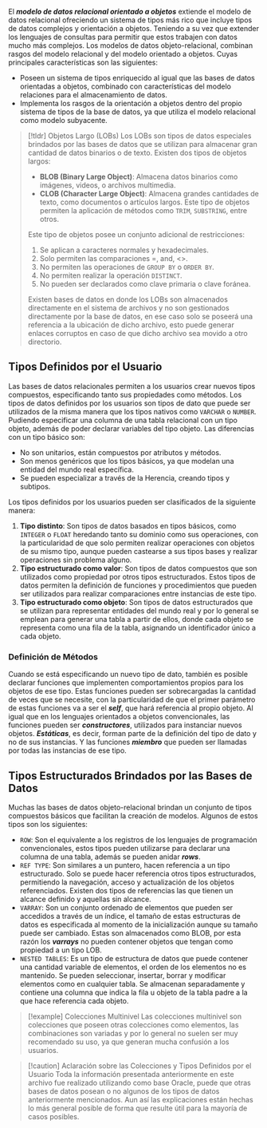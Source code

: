 El ***modelo de datos relacional orientado a objetos*** extiende el modelo de datos relacional ofreciendo un sistema de tipos más rico que incluye tipos de datos complejos y orientación a objetos. Teniendo a su vez que extender los lenguajes de consultas para permitir que estos trabajen con datos mucho más complejos.
Los modelos de datos objeto-relacional, combinan rasgos del modelo relacional y del modelo orientado a objetos. Cuyas principales características son las siguientes:
- Poseen un sistema de tipos enriquecido al igual que las bases de datos orientadas a objetos, combinado con características del modelo relaciones para el almacenamiento de datos.
- Implementa los rasgos de la orientación a objetos dentro del propio sistema de tipos de la base de datos, ya que utiliza el modelo relacional como modelo subyacente.

>[!tldr] Objetos Largo (LOBs)
>Los LOBs son tipos de datos especiales brindados por las bases de datos que se utilizan para almacenar gran cantidad de datos binarios o de texto. Existen dos tipos de objetos largos:
>- **BLOB (Binary Large Object)**: Almacena datos binarios como imágenes, videos, o archivos multimedia.
>- **CLOB (Character Large Object)**: Almacena grandes cantidades de texto, como documentos o artículos largos. Este tipo de objetos permiten la aplicación de métodos como `TRIM`, `SUBSTRING`, entre otros.
>
>Este tipo de objetos posee un conjunto adicional de restricciones:
>1. Se aplican a caracteres normales y hexadecimales.
>2. Solo permiten las comparaciones =, and, <>.
>3. No permiten las operaciones de `GROUP BY` o `ORDER BY`.
>4. No permiten realizar la operación `DISTINCT`.
>5. No pueden ser declarados como clave primaria o clave foránea.
>
>Existen bases de datos en donde los LOBs son almacenados directamente en el sistema de archivos y no son gestionados directamente por la base de datos, en ese caso solo se poseerá una referencia a la ubicación de dicho archivo, esto puede generar enlaces corruptos en caso de que dicho archivo sea movido a otro directorio.
## Tipos Definidos por el Usuario
Las bases de datos relacionales permiten a los usuarios crear nuevos tipos compuestos, especificando tanto sus propiedades como métodos. Los tipos de datos definidos por los usuarios son tipos de dato que puede ser utilizados de la misma manera que los tipos nativos como `VARCHAR` o `NUMBER`. Pudiendo especificar una columna de una tabla relacional con un tipo objeto, además de poder declarar variables del tipo objeto. Las diferencias con un tipo básico son:
- No son unitarios, están compuestos por atributos y métodos.
- Son menos genéricos que los tipos básicos, ya que modelan una entidad del mundo real específica.
- Se pueden especializar a través de la Herencia, creando tipos y subtipos.

Los tipos definidos por los usuarios pueden ser clasificados de la siguiente manera:
1. **Tipo distinto**: Son tipos de datos basados en tipos básicos, como `INTEGER` o `FLOAT` heredando tanto su dominio como sus operaciones, con la particularidad de que solo permiten realizar operaciones con objetos de su mismo tipo, aunque pueden castearse a sus tipos bases y realizar operaciones sin problema alguno.
2. **Tipo estructurado como valor**: Son tipos de datos compuestos que son utilizados como propiedad por otros tipos estructurados. Estos tipos de datos permiten la definición de funciones y procedimientos que pueden ser utilizados para realizar comparaciones entre instancias de este tipo.
3. **Tipo estructurado como objeto**: Son tipos de datos estructurados que se utilizan para representar entidades del mundo real y por lo general se emplean para generar una tabla a partir de ellos, donde cada objeto se representa como una fila de la tabla, asignando un identificador único a cada objeto.
### Definición de Métodos
Cuando se está especificando un nuevo tipo de dato, también es posible declarar funciones que implementen comportamientos propios para los objetos de ese tipo. Estas funciones pueden ser sobrecargadas la cantidad de veces que se necesite, con la particularidad de que el primer parámetro de estas funciones va a ser el ***self***, que hará referencia al propio objeto.
Al igual que en los lenguajes orientados a objetos convencionales, las funciones pueden ser ***constructores***, utilizados para instanciar nuevos objetos. ***Estáticas***, es decir, forman parte de la definición del tipo de dato y no de sus instancias. Y las funciones ***miembro*** que pueden ser llamadas por todas las instancias de ese tipo.
## Tipos Estructurados Brindados por las Bases de Datos
Muchas las bases de datos objeto-relacional brindan un conjunto de tipos compuestos básicos que facilitan la creación de modelos. Algunos de estos tipos son los siguientes:
- `ROW`: Son el equivalente a los registros de los lenguajes de programación convencionales, estos tipos pueden utilizarse para declarar una columna de una tabla, además se pueden anidar ***rows***.
- `REF TYPE`: Son similares a un puntero, hacen referencia a un tipo estructurado. Solo se puede hacer referencia otros tipos estructurados, permitiendo la navegación, acceso y actualización de  los objetos referenciados. Existen dos tipos de referencias las que tienen un alcance definido y aquellas sin alcance.
- `VARRAY`: Son un conjunto ordenado de elementos que pueden ser accedidos a través de un índice, el tamaño de estas estructuras de datos es especificada al momento de la inicialización aunque su tamaño puede ser cambiado. Estas son almacenados como BLOB, por esta razón los ***varrays*** no pueden contener objetos que tengan como propiedad a un tipo LOB.
- `NESTED TABLES`: Es un tipo de estructura de datos que puede contener una cantidad variable de elementos, el orden de los elementos no es mantenido. Se pueden seleccionar, insertar, borrar y modificar elementos como en cualquier tabla. Se almacenan separadamente y contiene una columna que indica la fila u objeto de la tabla padre a la que hace referencia cada objeto.
>[!example] Colecciones Multinivel
>Las colecciones multinivel son colecciones que poseen otras colecciones como elementos, las combinaciones son variadas y por lo general no suelen ser muy recomendado su uso, ya que generan mucha confusión a los usuarios.

>[!caution] Aclaración sobre las Colecciones y Tipos Definidos por el Usuario
>Toda la información presentada anteriormente en este archivo fue realizado utilizando como base Oracle, puede que otras bases de datos posean o no algunos de los tipos de datos anteriormente mencionados. Aun así las explicaciones están hechas lo más general posible de forma que resulte útil para la mayoría de casos posibles.